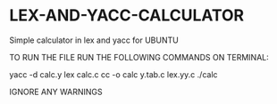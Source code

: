 # LEX-AND-YACC-CALCULATOR
Simple calculator in lex and yacc for UBUNTU

TO RUN THE FILE RUN THE FOLLOWING COMMANDS ON TERMINAL:

yacc -d calc.y
lex calc.c
cc -o calc y.tab.c lex.yy.c
./calc


IGNORE ANY WARNINGS
